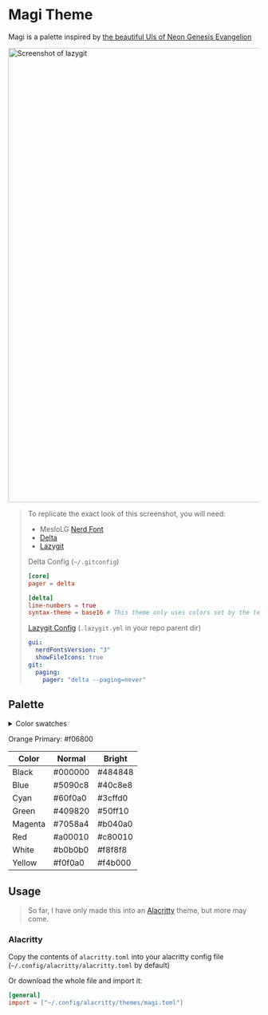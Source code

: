 # Magi Theme

Magi is a palette inspired by [the beautiful UIs of Neon Genesis Evangelion](https://www.reddit.com/r/FUI/comments/762sx3/neon_genesis_evangelion_fui_images_and_gifs/)

<img width="912" alt="Screenshot of lazygit" src="https://github.com/user-attachments/assets/8981ec19-f86a-4c55-a8f4-e3927bab4351">

>To replicate the exact look of this screenshot, you will need:
>
> - MesloLG [Nerd Font](https://github.com/ryanoasis/nerd-fonts)
> - [Delta](https://github.com/dandavison/delta)
> - [Lazygit](https://github.com/jesseduffield/lazygit)
>
> Delta Config (`~/.gitconfig`)
>
> ```toml
> [core]
> pager = delta
> 
> [delta]
> line-numbers = true
> syntax-theme = base16 # This theme only uses colors set by the terminal
> ```
>
> [Lazygit Config](https://github.com/jesseduffield/lazygit/blob/master/docs/Config.md) (`.lazygit.yml` in your repo parent dir)
>
> ```yaml
> gui:
>   nerdFontsVersion: "3"
>   showFileIcons: true
> git:
>   paging:
>     pager: "delta --paging=never"
> ```

## Palette

<details>
<summary>Color swatches</summary>

![Color Picker - F06800](https://github.com/user-attachments/assets/103854fb-f976-4cfc-acf1-3a152155f01f)

![magi-normal](https://github.com/user-attachments/assets/921d002d-d7fa-4bc0-8809-1783b89c9268)

![magi-bright](https://github.com/user-attachments/assets/9bdc9a91-1106-4623-b0f7-434fae052896)
</details>

Orange Primary: #f06800

| Color   | Normal  | Bright  |
| ------- | ------- | ------- |
| Black   | #000000 | #484848 |
| Blue    | #5090c8 | #40c8e8 |
| Cyan    | #60f0a0 | #3cffd0 |
| Green   | #409820 | #50ff10 |
| Magenta | #7058a4 | #b040a0 |
| Red     | #a00010 | #c80010 |
| White   | #b0b0b0 | #f8f8f8 |
| Yellow  | #f0f0a0 | #f4b000 |

## Usage

> So far, I have only made this into an [Alacritty](https://github.com/alacritty/alacritty) theme, but more may come.

### Alacritty

Copy the contents of `alacritty.toml` into your alacritty config file (`~/.config/alacritty/alacritty.toml` by default)

Or download the whole file and import it:

```toml
[general]
import = ["~/.config/alacritty/themes/magi.toml"]
```

